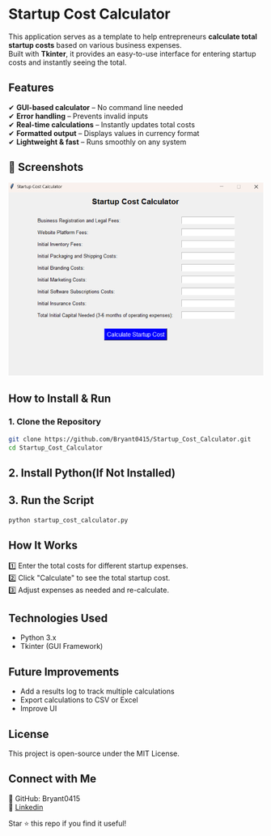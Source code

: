 # Startup Cost Calculator

This application serves as a template to help entrepreneurs **calculate total startup costs** based on various business expenses.  
Built with **Tkinter**, it provides an easy-to-use interface for entering startup costs and instantly seeing the total.


## Features
✔ **GUI-based calculator** – No command line needed <br>
✔ **Error handling** – Prevents invalid inputs <br>
✔ **Real-time calculations** – Instantly updates total costs <br> 
✔ **Formatted output** – Displays values in currency format <br>
✔ **Lightweight & fast** – Runs smoothly on any system  <br>

## 🤳 Screenshots
![image](https://github.com/Bryant0415/Startup_Cost_Calculator/blob/main/startup_cost_calculator_screenshot.png)


## How to Install & Run
### **1. Clone the Repository**
```bash
git clone https://github.com/Bryant0415/Startup_Cost_Calculator.git
cd Startup_Cost_Calculator
```

## **2. Install Python(If Not Installed)**
## **3. Run the Script**
```bash
python startup_cost_calculator.py
```

## **How It Works**
1️⃣ Enter the total costs for different startup expenses. <br>
2️⃣ Click "Calculate" to see the total startup cost. <br>
3️⃣ Adjust expenses as needed and re-calculate. <br>

## Technologies Used
- Python 3.x
- Tkinter (GUI Framework)

## Future Improvements
- Add a results log to track multiple calculations
- Export calculations to CSV or Excel
- Improve UI

## License
This project is open-source under the MIT License.


## Connect with Me
👤 GitHub: Bryant0415<br>
💼 [Linkedin](https://www.linkedin.com/in/bryant-ackerman/)

Star ⭐ this repo if you find it useful!
